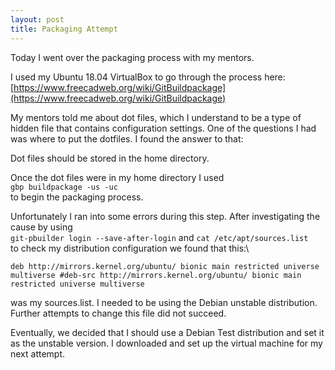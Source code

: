 ```yaml
---
layout: post
title: Packaging Attempt
---
```


Today I went over the packaging process with my mentors.

I used my Ubuntu 18.04 VirtualBox to go through the process here: [https://www.freecadweb.org/wiki/GitBuildpackage](https://www.freecadweb.org/wiki/GitBuildpackage)

My mentors told me about dot files, which I understand to be a type of hidden file that contains configuration settings. One of the questions I had was where to put the dotfiles. I found the answer to that:

Dot files should be stored in the home directory.

Once the dot files were in my home directory I used\
`gbp buildpackage -us -uc`\
to begin the packaging process.

Unfortunately I ran into some errors during this step. After investigating the cause by using\
`git-pbuilder login --save-after-login` and `cat /etc/apt/sources.list`\
to check my distribution configuration we found that this:\

`deb http://mirrors.kernel.org/ubuntu/ bionic main restricted universe multiverse
      #deb-src http://mirrors.kernel.org/ubuntu/ bionic main restricted universe multiverse`

was my sources.list. I needed to be using the Debian unstable distribution. Further attempts to change this file did not succeed.

Eventually, we decided that I should use a Debian Test distribution and set it as the unstable version. I downloaded and set up the virtual machine for my next attempt.